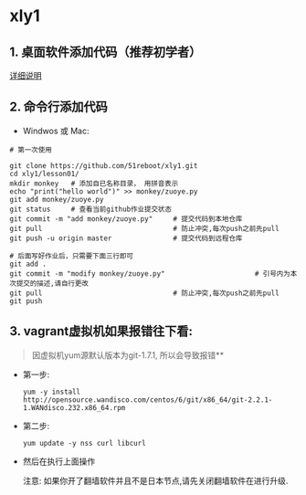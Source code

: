 # xly1

## 1. 桌面软件添加代码（推荐初学者）


[详细说明](https://github.com/shengxinjing/my_blog/issues/4)


## 2. 命令行添加代码

- Windwos 或 Mac:
```
# 第一次使用

git clone https://github.com/51reboot/xly1.git
cd xly1/lesson01/
mkdir monkey   # 添加自已名称目录， 用拼音表示
echo "print("hello world")" >> monkey/zuoye.py
git add monkey/zuoye.py
git status     # 查看当前github作业提交状态
git commit -m "add monkey/zuoye.py"     # 提交代码到本地仓库
git pull					    		# 防止冲突,每次push之前先pull
git push -u origin master               # 提交代码到远程仓库

# 后面写好作业后，只需要下面三行即可
git add .
git commit -m "modify monkey/zuoye.py"						# 引号内为本次提交的描述,请自行更改
git pull								# 防止冲突,每次push之前先pull
git push 
```

## 3. vagrant虚拟机如果报错往下看:

> 因虚拟机yum源默认版本为git-1.7.1, 所以会导致报错**

  - 第一步:

    `yum -y install http://opensource.wandisco.com/centos/6/git/x86_64/git-2.2.1-1.WANdisco.232.x86_64.rpm`

  - 第二步:

    `yum update -y nss curl libcurl`

  - 然后在执行上面操作

    注意:   如果你开了翻墙软件并且不是日本节点,请先关闭翻墙软件在进行升级.
